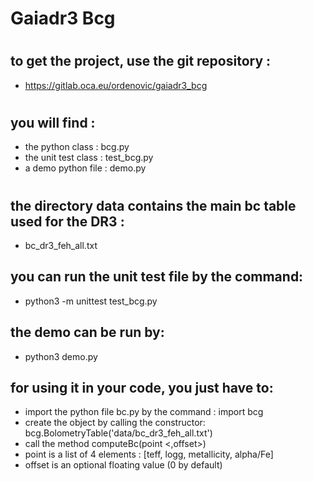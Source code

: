 # Gaiadr3 Bcg
#
#
#
## to get the project, use the git repository : 
* https://gitlab.oca.eu/ordenovic/gaiadr3_bcg
#
## you will find :
* the python class : bcg.py
* the unit test class : test_bcg.py
* a demo python file : demo.py
#
#
## the directory data contains the main bc table used for the DR3 : 
* bc_dr3_feh_all.txt

## you can run the unit test file by the command:
* python3 -m unittest test_bcg.py

## the demo can be run by:
* python3 demo.py

## for using it in your code, you just have to:
* import the python file bc.py by the command : import bcg
* create the object by calling the constructor: bcg.BolometryTable('data/bc_dr3_feh_all.txt')
* call the method computeBc(point <,offset>)
* point is a list of 4 elements : [teff, logg, metallicity, alpha/Fe]
* offset is an optional floating value (0 by default)

